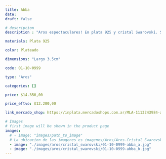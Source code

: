 ```yaml
---
title: Abba
date: 
draft: false

# descripcion
description : "Aros espectaculares! En plata 925 y cristal Swarovski. Simplemente bellísimos."

materials: Plata 925

color: Plateado

dimensions: "Largo 3.5cm"

code: 01-10-0999

type: "Aros"

categories: []

price: $14.350,00

price_eftvo: $12.200,00

link_mercado_shop: https://inplata.mercadoshops.com.ar/MLA-1113243984-aros-plata-y-cristal-abba-_JM

# Images
# first image will be shown in the product page
images:
  # - image: "images/path_to_image"
  # La ubicacion de las imagenes es imagenes/Aros/Aros.Cristal Swarovski/01-10-0999-abba
  - image: "./images/aros/cristal_swarovski/01-10-0999-abba_a.jpg"
  - image: "./images/aros/cristal_swarovski/01-10-0999-abba_b.jpg"
---
```

